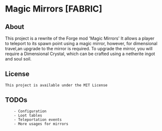 # Magic Mirrors [FABRIC]

## About

This project is a rewrite of the Forge mod 'Magic Mirrors'
It allows a player to teleport to its spawn point using a magic mirror, however, for dimensional travel,an upgrade to the mirror is required. To upgrade the mirror, you will require a Dimensional Crystal, which can be crafted using a netherite ingot and soul soil.

## License

```This project is available under the MIT License```

## TODOs

```
    - Configuration
    - Loot tables
    - Teleportation events
    - More usages for mirrors
```